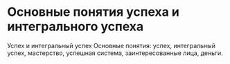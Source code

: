 # Основные понятия успеха и интегрального успеха

Успех и интегральный успех
Основные понятия: успех, интегральный успех, мастерство, успешная система, заинтересованные лица, деньги.
